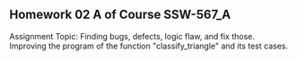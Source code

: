 ## Homework 02 A of Course SSW-567_A
Assignment Topic: Finding bugs, defects, logic flaw, and fix those. Improving the program of the function "classify_triangle" and its test cases.
